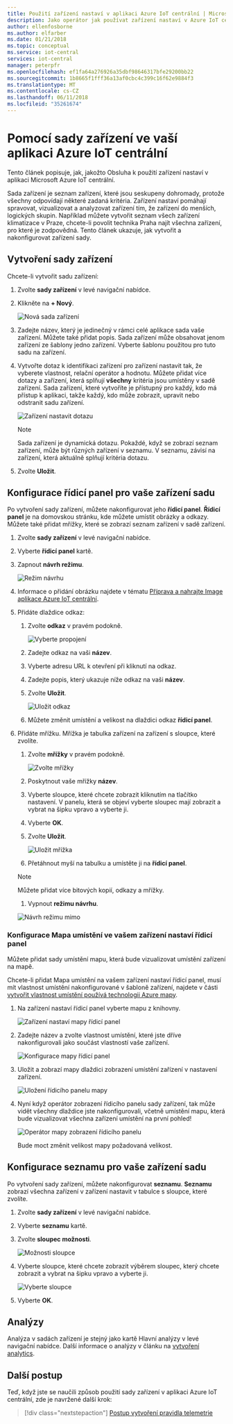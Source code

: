 ```yaml
---
title: Použití zařízení nastaví v aplikaci Azure IoT centrální | Microsoft Docs
description: Jako operátor jak používat zařízení nastaví v Azure IoT centrální aplikaci.
author: ellenfosborne
ms.author: elfarber
ms.date: 01/21/2018
ms.topic: conceptual
ms.service: iot-central
services: iot-central
manager: peterpfr
ms.openlocfilehash: ef1fa64a276926a35dbf98646317bfe29200bb22
ms.sourcegitcommit: 1b8665f1fff36a13af0cbc4c399c16f62e9884f3
ms.translationtype: MT
ms.contentlocale: cs-CZ
ms.lasthandoff: 06/11/2018
ms.locfileid: "35261674"
---
```

# <a name="use-device-sets-in-your-azure-iot-central-application"></a>Pomocí sady zařízení ve vaší aplikaci Azure IoT centrální

Tento článek popisuje, jak, jakožto Obsluha k použití zařízení nastaví v aplikaci Microsoft Azure IoT centrální.

Sada zařízení je seznam zařízení, které jsou seskupeny dohromady, protože všechny odpovídají některé zadaná kritéria. Zařízení nastaví pomáhají spravovat, vizualizovat a analyzovat zařízení tím, že zařízení do menších, logických skupin. Například můžete vytvořit seznam všech zařízení klimatizace v Praze, chcete-li povolit technika Praha najít všechna zařízení, pro které je zodpovědná. Tento článek ukazuje, jak vytvořit a nakonfigurovat zařízení sady.

## <a name="create-a-device-set"></a>Vytvoření sady zařízení

Chcete-li vytvořit sadu zařízení:

1. Zvolte **sady zařízení** v levé navigační nabídce.

1. Klikněte na **+ Nový**.

    ![Nová sada zařízení](media/howto-use-device-sets/image1.png)

1. Zadejte název, který je jedinečný v rámci celé aplikace sada vaše zařízení. Můžete také přidat popis. Sada zařízení může obsahovat jenom zařízení ze šablony jedno zařízení. Vyberte šablonu použitou pro tuto sadu na zařízení.

1. Vytvořte dotaz k identifikaci zařízení pro zařízení nastavit tak, že vyberete vlastnost, relační operátor a hodnotu. Můžete přidat více dotazy a zařízení, která splňují **všechny** kritéria jsou umístěny v sadě zařízení. Sada zařízení, které vytvoříte je přístupný pro každý, kdo má přístup k aplikaci, takže každý, kdo může zobrazit, upravit nebo odstranit sadu zařízení.

    ![Zařízení nastavit dotazu](media/howto-use-device-sets/image2.png)

    > [!NOTE]
    > Sada zařízení je dynamická dotazu. Pokaždé, když se zobrazí seznam zařízení, může být různých zařízení v seznamu. V seznamu, závisí na zařízení, která aktuálně splňují kritéria dotazu.

1. Zvolte **Uložit**.

## <a name="configure-the-dashboard-for-your-device-set"></a>Konfigurace řídicí panel pro vaše zařízení sadu

Po vytvoření sady zařízení, můžete nakonfigurovat jeho **řídicí panel**. **Řídicí panel** je na domovskou stránku, kde můžete umístit obrázky a odkazy. Můžete také přidat mřížky, které se zobrazí seznam zařízení v sadě zařízení.

1. Zvolte **sady zařízení** v levé navigační nabídce.

1. Vyberte **řídicí panel** kartě.

1. Zapnout **návrh režimu**.

    ![Režim návrhu](media/howto-use-device-sets/image3.png)

1. Informace o přidání obrázku najdete v tématu [Příprava a nahrajte Image aplikace Azure IoT centrální](howto-prepare-images.md).

1. Přidáte dlaždice odkaz:
    1. Zvolte **odkaz** v pravém podokně.

        ![Vyberte propojení](media/howto-use-device-sets/image6.png)

    1. Zadejte odkaz na vaši **název**.
    1. Vyberte adresu URL k otevření při kliknutí na odkaz.
    1. Zadejte popis, který ukazuje níže odkaz na vaši **název**.
    1. Zvolte **Uložit**.

        ![Uložit odkaz](media/howto-use-device-sets/image7.png)

    1. Můžete změnit umístění a velikost na dlaždici odkaz **řídicí panel**.

1. Přidáte mřížku. Mřížka je tabulka zařízení na zařízení s sloupce, které zvolíte.
    1. Zvolte **mřížky** v pravém podokně.

        ![Zvolte mřížky](media/howto-use-device-sets/image8.png)

    1. Poskytnout vaše mřížky **název**.
    1. Vyberte sloupce, které chcete zobrazit kliknutím na tlačítko nastavení. V panelu, která se objeví vyberte sloupec mají zobrazit a vybrat na šipku vpravo a vyberte ji.
    1. Vyberte **OK**.
    1. Zvolte **Uložit**.

        ![Uložit mřížka](media/howto-use-device-sets/image9.png)

    1. Přetáhnout myší na tabulku a umístěte ji na **řídicí panel**.

    > [!NOTE]
    > Můžete přidat více bitových kopií, odkazy a mřížky.
  
    1. Vypnout **režimu návrhu**.

    ![Návrh režimu mimo](media/howto-use-device-sets/image10.png)


### <a name="configuring-location-map-in-your-device-sets-dashboard"></a>Konfigurace Mapa umístění ve vašem zařízení nastaví řídicí panel 
Můžete přidat sady umístění mapu, která bude vizualizovat umístění zařízení na mapě. 

Chcete-li přidat Mapa umístění na vašem zařízení nastaví řídicí panel, musí mít vlastnost umístění nakonfigurované v šabloně zařízení, najdete v části [vytvořit vlastnost umístění používá technologii Azure mapy](howto-set-up-template.md).


1. Na zařízení nastaví řídicí panel vyberte mapu z knihovny. 

    ![Zařízení nastaví mapy řídicí panel](media/howto-use-device-sets/LocationMaps1.png)


2. Zadejte název a zvolte vlastnost umístění, které jste dříve nakonfigurovali jako součást vlastností vaše zařízení.

    ![Konfigurace mapy řídicí panel](media/howto-use-device-sets/LocationMaps2.png)

3. Uložit a zobrazí mapy dlaždici zobrazení umístění zařízení v nastavení zařízení.

    ![Uložení řídicího panelu mapy](media/howto-use-device-sets/LocationMaps3.png)


5. Nyní když operátor zobrazení řídicího panelu sady zařízení, tak může vidět všechny dlaždice jste nakonfigurovali, včetně umístění mapu, která bude vizualizovat všechna zařízení umístění na první pohled!

    ![Operátor mapy zobrazení řídicího panelu](media/howto-use-device-sets/LocationMaps4.png)

    Bude moct změnit velikost mapy požadovaná velikost.




## <a name="configure-the-list-for-your-device-set"></a>Konfigurace seznamu pro vaše zařízení sadu

Po vytvoření sady zařízení, můžete nakonfigurovat **seznamu**. **Seznamu** zobrazí všechna zařízení v zařízení nastavit v tabulce s sloupce, které zvolíte.

1. Zvolte **sady zařízení** v levé navigační nabídce.

1. Vyberte **seznamu** kartě.

1. Zvolte **sloupec možnosti**.

    ![Možnosti sloupce](media/howto-use-device-sets/image11.png)

1. Vyberte sloupce, které chcete zobrazit výběrem sloupec, který chcete zobrazit a vybrat na šipku vpravo a vyberte ji.

    ![Vyberte sloupce](media/howto-use-device-sets/image12.png)

1. Vyberte **OK**.

## <a name="analytics"></a>Analýzy

Analýza v sadách zařízení je stejný jako kartě Hlavní analýzy v levé navigační nabídce. Další informace o analýzy v článku na [vytvoření analytics](howto-create-analytics.md).

## <a name="next-steps"></a>Další postup

Teď, když jste se naučili způsob použití sady zařízení v aplikaci Azure IoT centrální, zde je navržené další krok:

> [!div class="nextstepaction"]
> [Postup vytvoření pravidla telemetrie](howto-create-telemetry-rules.md)
